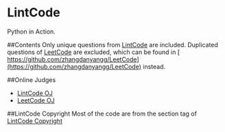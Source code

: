 # LintCode
Python in Action.  

##Contents
Only unique questions from [LintCode](https://github.com/zhangdanyangg/LintCode) are included. Duplicated questions of [LeetCode](https://github.com/zhangdanyangg/LeetCode) are excluded, which can be found in [ https://github.com/zhangdanyangg/LeetCode](https://github.com/zhangdanyangg/LeetCode) instead.

##Online Judges 
* [LintCode OJ](http://lintcode.com/en/daily/)
* [LeetCode OJ](https://oj.leetcode.com/problems/)

##LintCode Copyright
Most of the code are from the section tag of [LintCode Copyright](http://lintcode.com/tag/lintcode-copyright)
